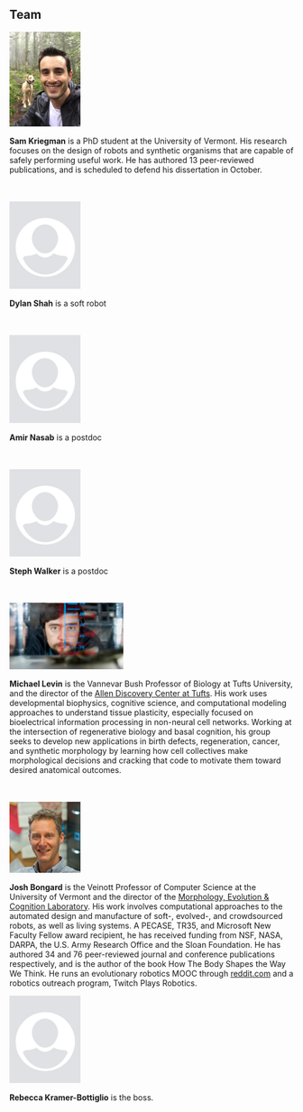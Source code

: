 ## Team


<img src="/img/sam.jpg" width="25%" class="picture-frame pull-left">

**Sam Kriegman** is a PhD student at the University of Vermont. His research focuses on the design of robots and synthetic organisms that are capable of safely performing useful work. He has authored 13 peer-reviewed publications, and is scheduled to defend his dissertation in October.
<br><br><br>


<img src="/img/blank_profile.jpg" width="25%" class="picture-frame pull-right">

**Dylan Shah** is a soft robot
<br><br><br>


<img src="/img/blank_profile.jpg" width="25%" class="picture-frame pull-left">

**Amir Nasab** is a postdoc
<br><br><br>


<img src="/img/blank_profile.jpg" width="25%" class="picture-frame pull-right">

**Steph Walker** is a postdoc
<br><br><br>



<img src="/img/mike.jpg" width="40%" class="picture-frame pull-left">

**Michael Levin** is the Vannevar Bush Professor of Biology at Tufts University, and the director of the [Allen Discovery Center at Tufts](https://allencenter.tufts.edu/). His work uses developmental biophysics, cognitive science, and computational modeling approaches to understand tissue plasticity, especially focused on bioelectrical information processing in non-neural cell networks. Working at the intersection of regenerative biology and basal cognition, his group seeks to develop new applications in birth defects, regeneration, cancer, and synthetic morphology by learning how cell collectives make morphological decisions and cracking that code to motivate them toward desired anatomical outcomes.
<br><br><br>

<img src="/img/josh.jpg" width="25%" class="picture-frame pull-right">

**Josh Bongard** is the Veinott Professor of Computer Science at the University of Vermont and the director of the [Morphology, Evolution & Cognition Laboratory](https://www.meclab.org/). His work involves computational approaches to the automated design and manufacture of soft-, evolved-, and crowdsourced robots, as well as living systems. A PECASE, TR35, and Microsoft New Faculty Fellow award recipient, he has received funding from NSF, NASA, DARPA, the U.S. Army Research Office and the Sloan Foundation. He has authored 34 and 76 peer-reviewed journal and conference publications respectively, and is the author of the book How The Body Shapes the Way We Think. He runs an evolutionary robotics MOOC through [reddit.com](https://www.reddit.com/r/ludobots/wiki/index#welcome) and a robotics outreach program, Twitch Plays Robotics.


<img src="/img/blank_profile.jpg" width="25%" class="picture-frame pull-left">

**Rebecca Kramer-Bottiglio** is the boss.
<br><br><br>

